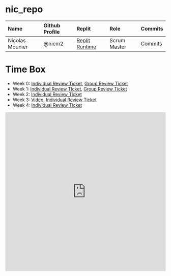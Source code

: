 # nic_repo 

Name | Github Profile | Replit | Role | Commits |
| :---- | :---- | :---- | :---- | :---- |
| Nicolas Mounier | [@nicm2](https://github.com/nicm2) | [Replit Runtime](https://replit.com/@nicm21/nicrepo-3) | Scrum Master | [Commits](https://github.com/Reem57/n224-too/graphs/contributors) |

# Time Box 

- Week 0: [Individual Review Ticket](https://github.com/nicm2/nic_repo/issues/1), [Group Review Ticket](https://github.com/Reem57/n224-too/issues/1)
- Week 1: [Individual Review TIcket](https://github.com/nicm2/nic_repo/issues/2), [Group Review Ticket](https://github.com/Reem57/n224-too/issues/6)
- Week 2: [Individual Review Ticket](https://github.com/nicm2/nic_repo/issues/3)
- Week 3: [Video](https://drive.google.com/file/d/1NahKGmKcQP8UsqvYuZ6CB2Q8hkvj64LI/view?usp=sharing), [Individual Review Ticket](https://github.com/nicm2/nic_repo/issues/5)
- Week 4: [Individual Review Ticket](https://github.com/nicm2/nic_repo/issues/6)
<iframe frameborder="0" width="100%" height="500px" src="https://replit.com/@nicm21/nicrepo-3?embed=true"></iframe>
